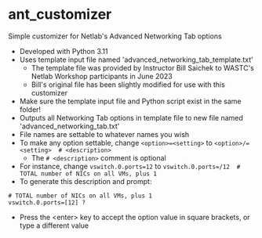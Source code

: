 # ant_customizer
Simple customizer for Netlab's Advanced Networking Tab options
- Developed with Python 3.11
- Uses template input file named 'advanced_networking_tab_template.txt'
  - The template file was provided by Instructor Bill Saichek to WASTC's Netlab Workshop participants in June 2023
  - Bill's original file has been slightly modified for use with this customizer
- Make sure the template input file and Python script exist in the same folder!
- Outputs all Networking Tab options in template file to new file named 'advanced_networking_tab.txt'
- File names are settable to whatever names you wish
- To make any option settable, change ```<option>=<setting>``` to ```<option>/=<setting>  # <description>```
  - The ```# <description>``` comment is optional
- For instance, change
```vswitch.0.ports=12``` to ```vswitch.0.ports=/12  # TOTAL number of NICs on all VMs, plus 1```
- To generate this description and prompt:
```
# TOTAL number of NICs on all VMs, plus 1
vswitch.0.ports=[12] ?
```
- Press the \<enter\> key to accept the option value in square brackets, or type a different value
